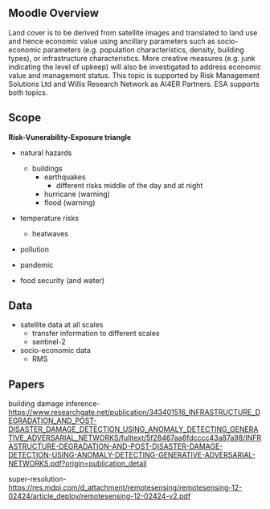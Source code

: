 ## Moodle Overview

Land cover is to be derived from satellite images and translated to land use and hence economic value using ancillary parameters such as socio-economic parameters (e.g. population characteristics, density, building types), or infrastructure characteristics. More creative measures (e.g. junk indicating the level of upkeep) will also be investigated to address economic value and management status. This topic is supported by Risk Management Solutions Ltd and Willis Research Network as AI4ER Partners. ESA supports both topics.

## Scope

**Risk-Vunerability-Exposure triangle**

- natural hazards
  - buildings
    - earthquakes
      - different risks middle of the day and at night
    - hurricane (warning)
    - flood (warning)
  
- temperature risks
  - heatwaves
- pollution

- pandemic

- food security (and water)

## Data

- satellite data at all scales
  - transfer information to different scales
  - sentinel-2
- socio-economic data
   - RMS


## Papers

building damage inference- https://www.researchgate.net/publication/343401516_INFRASTRUCTURE_DEGRADATION_AND_POST-DISASTER_DAMAGE_DETECTION_USING_ANOMALY_DETECTING_GENERATIVE_ADVERSARIAL_NETWORKS/fulltext/5f28467aa6fdcccc43a87a98/INFRASTRUCTURE-DEGRADATION-AND-POST-DISASTER-DAMAGE-DETECTION-USING-ANOMALY-DETECTING-GENERATIVE-ADVERSARIAL-NETWORKS.pdf?origin=publication_detail

super-resolution- https://res.mdpi.com/d_attachment/remotesensing/remotesensing-12-02424/article_deploy/remotesensing-12-02424-v2.pdf
